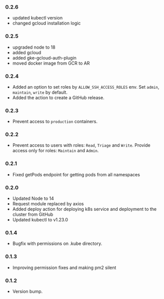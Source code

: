 ### 0.2.6
* updated kubectl version
* changed gcloud installation logic

### 0.2.5
* upgraded node to 18
* added gcloud
* added gke-gcloud-auth-plugin
* moved docker image from GCR to AR

### 0.2.4
* Added an option to set roles by `ALLOW_SSH_ACCESS_ROLES` env. Set `admin`, `maintain`, `write` by default.
* Added the action to create a GitHub release.

### 0.2.3
* Prevent access to `production` containers.

### 0.2.2
* Prevent access to users with roles: `Read`, `Triage` and `Write`. Provide access only for roles: `Maintain` and `Admin`.

### 0.2.1
* Fixed getPods endpoint for getting pods from all namespaces

### 0.2.0
* Updated Node to 14
* Request module replaced by axios
* Added deploy action for deploying k8s service and deployment to the cluster from GitHub
* Updated kubectl to v1.23.0

### 0.1.4
* Bugfix with permissions on .kube directory.

### 0.1.3
* Improving permission fixes and making pm2 silent

### 0.1.2
* Version bump.
